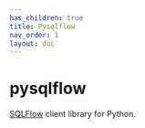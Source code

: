 ```yaml
---
has_children: true
title: Pysqlflow
nav_order: 1
layout: doc
---
```


# pysqlflow

[SQLFlow](https://github.com/sql-machine-learning/sqlflow) client library for Python.
